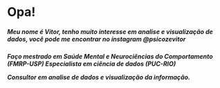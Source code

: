 <h1>Opa!

<h5>
Meu nome é Vitor, tenho muito interesse em analise e visualização de dados, você pode me encontrar no instagram @psicozevitor
<h5>  
    Faço mestrado em Saúde Mental e Neurociências do Comportamento (FMRP-USP)
    Especialista em ciência de dados (PUC-RIO)

Consultor em analise de dados e visualização da informação. 
<!---
VitorZe/VitorZe is a ✨ special ✨ repository because its `README.md` (this file) appears on your GitHub profile.
You can click the Preview link to take a look at your changes.
--->
